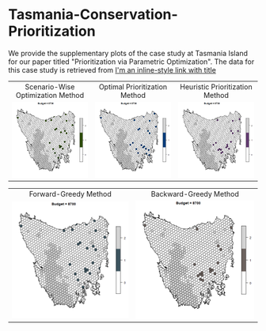 # Tasmania-Conservation-Prioritization
We provide the supplementary plots of the case study at Tasmania Island for our paper titled "Prioritization via Parametric Optimization". The data for this case study is retrieved from [I'm an inline-style link with title](https://cran.r-project.org/web/packages/prioritizr/vignettes/tasmania.html "Google's Homepage")





<table>
  <tr>
    <td align="center">Scenario-Wise Optimization Method</td>
    <td align="center">Optimal Prioritization Method</td>
    <td align="center">Heuristic Prioritization Method</td>
  </tr>
  <tr>
    <td><img src = "https://github.com/ConservationPrioritization/Tasmania-Conservation-Prioritization/blob/main/ScenOptAnimation.gif" width = 300px></td>
    <td><img src = "https://github.com/ConservationPrioritization/Tasmania-Conservation-Prioritization/blob/main/OptPrioAnimation.gif" width = 300px></td>
    <td><img src = "https://github.com/ConservationPrioritization/Tasmania-Conservation-Prioritization/blob/main/HeuPrioAnimation.gif" width = 300px></td>
   </tr> 
</table>

<table align="center">
   <tr>
     <td align="center">Forward-Greedy Method</td>
     <td align="center">Backward-Greedy Method</td>
   </tr>
   <tr>
      <td><img src="https://github.com/ConservationPrioritization/Tasmania-Conservation-Prioritization/blob/main/ForGreedyAnimation.gif" width = 300px></td>
      <td><img src="https://github.com/ConservationPrioritization/Tasmania-Conservation-Prioritization/blob/main/BackGreedyAnimation.gif" width = 300px></td>
  </tr>
</table>
